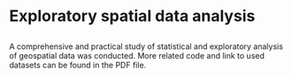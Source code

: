 # Exploratory spatial data analysis
##
A comprehensive and practical study of statistical and exploratory analysis of geospatial data was conducted. More related code and link to used datasets can be found in the PDF file.
